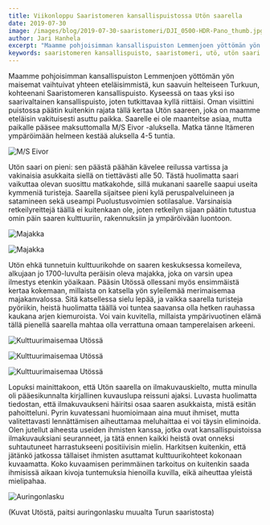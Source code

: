 ```yaml
---
title: Viikonloppu Saaristomeren kansallispuistossa Utön saarella
date: 2019-07-30
image: /images/blog/2019-07-30-saaristomeri/DJI_0500-HDR-Pano_thumb.jpg
author: Jari Hanhela
excerpt: "Maamme pohjoisimman kansallispuiston Lemmenjoen yöttömän yön maisemat vaihtuivat yhteen eteläisimmistä, kun saavuin helteiseen Turkuun, kohteenani Saaristomeren kansallispuisto. Kyseessä on taas yksi iso saarivaltainen kansallispuisto, joten tutkittavaa kyllä riittäisi. Oman visiittini puistossa päätin kuitenkin rajata tällä kertaa Utön saareen, joka on maamme eteläisin vakituisesti asuttu paikka. Saarelle ei ole maanteitse asiaa, mutta paikalle pääsee maksuttomalla M/S Eivor -aluksella. Matka tänne Itämeren ympäröimään helmeen kestää aluksella 4-5 tuntia."
keywords: saaristomeren kansallispuisto, saaristomeri, utö, utön saari
---
```


Maamme pohjoisimman kansallispuiston Lemmenjoen yöttömän yön maisemat vaihtuivat yhteen eteläisimmistä, kun saavuin helteiseen Turkuun, kohteenani Saaristomeren kansallispuisto. Kyseessä on taas yksi iso saarivaltainen kansallispuisto, joten tutkittavaa kyllä riittäisi. Oman visiittini puistossa päätin kuitenkin rajata tällä kertaa Utön saareen, joka on maamme eteläisin vakituisesti asuttu paikka. Saarelle ei ole maanteitse asiaa, mutta paikalle pääsee maksuttomalla M/S Eivor -aluksella. Matka tänne Itämeren ympäröimään helmeen kestää aluksella 4-5 tuntia.

![M/S Eivor](/images/blog/2019-07-30-saaristomeri/_MG_8950_thumb.jpg)

Utön saari on pieni: sen päästä päähän kävelee reilussa vartissa ja vakinaisia asukkaita siellä on tiettävästi alle 50. Tästä huolimatta saari vaikuttaa olevan suosittu matkakohde, sillä mukanani saarelle saapui useita kymmeniä turisteja. Saarella sijaitsee pieni kylä peruspalveluineen ja satamineen sekä useampi Puolustusvoimien sotilasalue. Varsinaisia retkeilyreittejä täällä ei kuitenkaan ole, joten retkeilyn sijaan päätin tutustua omin päin saaren kulttuuriin, rakennuksiin ja ympäröivään luontoon.

![Majakka](/images/blog/2019-07-30-saaristomeri/_MG_8970_thumb.jpg)

![Majakka](/images/blog/2019-07-30-saaristomeri/_MG_9057_thumb.jpg)

Utön ehkä tunnetuin kulttuurikohde on saaren keskuksessa komeileva, alkujaan jo 1700-luvulta peräisin oleva majakka, joka on varsin upea ilmestys etenkin yöaikaan. Pääsin Utössä ollessani myös ensimmäistä kertaa kokemaan, millaista on katsella yön syleilemää merimaisemaa majakanvalossa. Sitä katsellessa sielu lepää, ja vaikka saarella turisteja pyöriikin, heistä huolimatta täällä voi tuntea saavansa olla hetken rauhassa kaukana arjen kiemuroista. Voi vain kuvitella, millaista ympärivuotinen elämä tällä pienellä saarella mahtaa olla verrattuna omaan tamperelaisen arkeeni.

![Kulttuurimaisemaa Utössä](/images/blog/2019-07-30-saaristomeri/DJI_0500-HDR-Pano_thumb.jpg)

![Kulttuurimaisemaa Utössä](/images/blog/2019-07-30-saaristomeri/DJI_0511-HDR_thumb.jpg)

![Kulttuurimaisemaa Utössä](/images/blog/2019-07-30-saaristomeri/_MG_8974_thumb.jpg)

Lopuksi mainittakoon, että Utön saarella on ilmakuvauskielto, mutta minulla oli pääesikunnalta kirjallinen kuvauslupa reissuni ajaksi. Luvasta huolimatta tiedostan, että ilmakuvaukseni häiritsi osaa saaren asukkaista, mistä esitän pahoitteluni. Pyrin kuvatessani huomioimaan aina muut ihmiset, mutta valitettavasti lennättämisen aiheuttamaa meluhaittaa ei voi täysin eliminoida. Olen jutellut aiheesta useiden ihmisten kanssa, jotka ovat kansallispuistoissa ilmakuvauksiani seuranneet, ja tätä ennen kaikki heistä ovat onneksi suhtautuneet harrastukseeni positiivisin mielin. Harkitsen kuitenkin, että jätänkö jatkossa tällaiset ihmisten asuttamat kulttuurikohteet kokonaan kuvaamatta. Koko kuvaamisen perimmäinen tarkoitus on kuitenkin saada ihmisissä aikaan kivoja tuntemuksia hienoilla kuvilla, eikä aiheuttaa yleistä mielipahaa.

![Auringonlasku](/images/blog/2019-07-30-saaristomeri/_MG_8884-Pano_thumb.jpg)

(Kuvat Utöstä, paitsi auringonlasku muualta Turun saaristosta)



